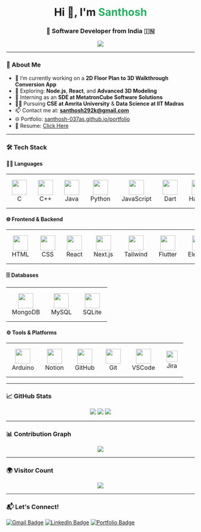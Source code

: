<h1 align="center">Hi 👋, I'm <span style="color:#27ae60"><b>Santhosh</b></span></h1>
<h3 align="center">🚀 Software Developer from India 🇮🇳</h3>

<p align="center">
  <img src="https://readme-typing-svg.demolab.com?font=Fira+Code&size=24&pause=1000&color=27AE60&center=true&vCenter=true&width=1000&lines=Software+Engineer+%7C+Full-Stack+Developer+%7C+Tech+Explorer;Building+3D+Walkthroughs+from+2D+Plans;Always+Learning+and+Improving" />
</p>

---

### 💫 About Me
- 🔭 I’m currently working on a **2D Floor Plan to 3D Walkthrough Conversion App**
- 🌱 Exploring: **Node.js**, **React**, and **Advanced 3D Modeling**
- 💼 Interning as an **SDE at MetatronCube Software Solutions**
- 👨‍🎓 Pursuing **CSE at Amrita University** & **Data Science at IIT Madras**
- 📫 Contact me at: **santhosh292k@gmail.com**
- 🌐 Portfolio: [santhosh-037as.github.io/portfolio](https://santhosh-037as.github.io/portfolio/)
- 📄 Resume: [Click Here](https://santhosh-037as.github.io/portfolio/resume)

---

### 🛠️ Tech Stack

#### 👨‍💻 Languages
<p align="center">
  <table>
    <tr>
      <td align="center" style="padding: 15px;">
        <img src="https://skillicons.dev/icons?i=c" width="40"/><br/>C
      </td>
      <td align="center" style="padding: 15px;">
        <img src="https://skillicons.dev/icons?i=cpp" width="40"/><br/>C++
      </td>
      <td align="center" style="padding: 15px;">
        <img src="https://skillicons.dev/icons?i=java" width="40"/><br/>Java
      </td>
      <td align="center" style="padding: 15px;">
        <img src="https://skillicons.dev/icons?i=python" width="40"/><br/>Python
      </td>
      <td align="center" style="padding: 15px;">
        <img src="https://skillicons.dev/icons?i=js" width="40"/><br/>JavaScript
      </td>
      <td align="center" style="padding: 15px;">
        <img src="https://skillicons.dev/icons?i=dart" width="40"/><br/>Dart
      </td>
      <td align="center" style="padding: 15px;">
        <img src="https://skillicons.dev/icons?i=haskell" width="40"/><br/>Haskell
      </td>
    </tr>
  </table>
</p>

#### 🌐 Frontend & Backend
<p align="center">
  <table>
    <tr>
      <td align="center" style="padding: 15px;">
        <img src="https://skillicons.dev/icons?i=html" width="40"/><br/>HTML
      </td>
      <td align="center" style="padding: 15px;">
        <img src="https://skillicons.dev/icons?i=css" width="40"/><br/>CSS
      </td>
      <td align="center" style="padding: 15px;">
        <img src="https://skillicons.dev/icons?i=react" width="40"/><br/>React
      </td>
      <td align="center" style="padding: 15px;">
        <img src="https://skillicons.dev/icons?i=next" width="40"/><br/>Next.js
      </td>
      <td align="center" style="padding: 15px;">
        <img src="https://skillicons.dev/icons?i=tailwind" width="40"/><br/>Tailwind
      </td>
      <td align="center" style="padding: 15px;">
        <img src="https://skillicons.dev/icons?i=flutter" width="40"/><br/>Flutter
      </td>
      <td align="center" style="padding: 15px;">
        <img src="https://skillicons.dev/icons?i=electron" width="40"/><br/>Electron
      </td>
      <td align="center" style="padding: 15px;">
        <img src="https://skillicons.dev/icons?i=flask" width="40"/><br/>Flask
      </td>
      <td align="center" style="padding: 15px;">
        <img src="https://skillicons.dev/icons?i=nodejs" width="40"/><br/>Node.js
      </td>
    </tr>
  </table>
</p>

#### 🗄️ Databases
<p align="center">
  <table>
    <tr>
      <td align="center" style="padding: 15px;">
        <img src="https://skillicons.dev/icons?i=mongodb" width="40"/><br/>MongoDB
      </td>
      <td align="center" style="padding: 15px;">
        <img src="https://skillicons.dev/icons?i=mysql" width="40"/><br/>MySQL
      </td>
      <td align="center" style="padding: 15px;">
        <img src="https://skillicons.dev/icons?i=sqlite" width="40"/><br/>SQLite
      </td>
    </tr>
  </table>
</p>

#### ⚙️ Tools & Platforms
<p align="center">
  <table>
    <tr>
      <td align="center" style="padding: 15px;">
        <img src="https://skillicons.dev/icons?i=arduino" width="40"/><br/>Arduino
      </td>
      <td align="center" style="padding: 15px;">
        <img src="https://skillicons.dev/icons?i=notion" width="40"/><br/>Notion
      </td>
      <td align="center" style="padding: 15px;">
        <img src="https://skillicons.dev/icons?i=github" width="40"/><br/>GitHub
      </td>
      <td align="center" style="padding: 15px;">
        <img src="https://skillicons.dev/icons?i=git" width="40"/><br/>Git
      </td>
      <td align="center" style="padding: 15px;">
        <img src="https://skillicons.dev/icons?i=vscode" width="40"/><br/>VSCode
      </td>
      <td align="center" style="padding: 15px;">
        <img src="https://img.shields.io/badge/Jira-0052CC?style=flat&logo=jira&logoColor=white" height="30"/><br/>Jira
      </td>
    </tr>
  </table>
</p>

---

### 📈 GitHub Stats

<p align="center">
  <img src="https://github-readme-stats.vercel.app/api?username=Santhosh292K&show_icons=true&theme=tokyonight&hide_border=true" />
  <img src="https://github-readme-streak-stats.herokuapp.com/?user=Santhosh292K&theme=tokyonight&hide_border=true" />
  <img src="https://github-readme-stats.vercel.app/api/top-langs/?username=Santhosh292K&layout=compact&theme=tokyonight&hide_border=true" />
</p>

---

### 📊 Contribution Graph

<p align="center">
  <img src="https://github-readme-activity-graph.vercel.app/graph?username=Santhosh292K&theme=tokyo-night&hide_border=true" />
</p>

---

### 🌍 Visitor Count

<p align="center">
  <img src="https://komarev.com/ghpvc/?username=Santhosh292K&style=flat-square&color=brightgreen" />
</p>

---

### 📬 Let's Connect!

[![Gmail Badge](https://img.shields.io/badge/Gmail-D14836?style=for-the-badge&logo=gmail&logoColor=white)](mailto:santhosh292k@gmail.com)
[![LinkedIn Badge](https://img.shields.io/badge/LinkedIn-0077B5?style=for-the-badge&logo=linkedin&logoColor=white)](https://www.linkedin.com/in/santhosh292k/)
[![Portfolio Badge](https://img.shields.io/badge/Portfolio-000000?style=for-the-badge&logo=vercel&logoColor=white)](https://santhosh-037as.github.io/portfolio/)

